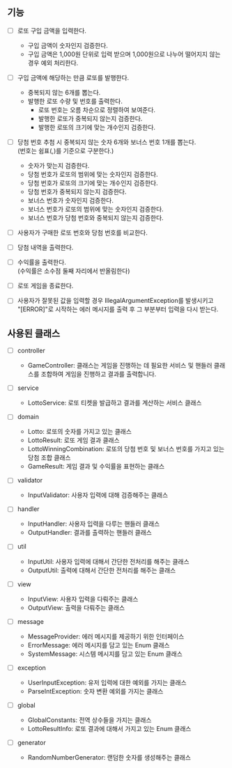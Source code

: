 ## 기능
- [ ] 로또 구입 금액을 입력한다.
  - 구입 금액이 숫자인지 검증한다. 
  - 구입 금액은 1,000원 단위로 입력 받으며 1,000원으로 나누어 떨어지지 않는 경우 예외 처리한다.  
  

- [ ] 구입 금액에 해당하는 만큼 로또를 발행한다.
  - 중복되지 않는 6개를 뽑는다.
  - 발행한 로또 수량 및 번호를 출력한다.   
    - 로또 번호는 오름 차순으로 정렬하여 보여준다. 
    - 발행한 로또가 중복되지 않는지 검증한다.
    - 발행한 로또의 크기에 맞는 개수인지 검증한다.
    

- [ ] 당첨 번호 추첨 시 중복되지 않는 숫자 6개와 보너스 번호 1개를 뽑는다.  
(번호는 쉼표(,)를 기준으로 구분한다.)  
  - 숫자가 맞는지 검증한다.
  - 당첨 번호가 로또의 범위에 맞는 숫자인지 검증한다.
  - 당첨 번호가 로또의 크기에 맞는 개수인지 검증한다.
  - 당첨 번호가 중복되지 않는지 검증한다.
  - 보너스 번호가 숫자인지 검증한다.
  - 보너스 번호가 로또의 범위에 맞는 숫자인지 검증한다.
  - 보너스 번호가 당첨 번호와 중복되지 않는지 검증한다.

- [ ] 사용자가 구매한 로또 번호와 당첨 번호를 비교한다.
- [ ] 당첨 내역을 출력한다.
- [ ] 수익률을 출력한다.  
(수익률은 소수점 둘째 자리에서 반올림한다)  

  
- [ ] 로또 게임을 종료한다.  


- [ ] 사용자가 잘못된 값을 입력할 경우 IllegalArgumentException를 발생시키고  
"[ERROR]"로 시작하는 에러 메시지를 출력 후 그 부분부터 입력을 다시 받는다.



## 사용된 클래스
- [ ] controller
  - GameController: 클래스는 게임을 진행하는 데 필요한 서비스 및 핸들러 클래스를 조합하여 게임을 진행하고 결과를 출력합니다.

- [ ] service
  - LottoService: 로또 티켓을 발급하고 결과를 계산하는 서비스 클래스

- [ ] domain
  - Lotto: 로또의 숫자를 가지고 있는 클래스
  - LottoResult: 로또 게임 결과 클래스
  - LottoWinningCombination: 로또의 당첨 번호 및 보너스 번호를 가지고 있는 당첨 조합 클래스
  - GameResult: 게임 결과 및 수익률을 표현하는 클래스

- [ ] validator
  - InputValidator: 사용자 입력에 대해 검증해주는 클래스
  
- [ ] handler
  - InputHandler: 사용자 입력을 다루는 핸들러 클래스
  - OutputHandler: 결과를 출력하는 핸들러 클래스

- [ ] util
  - InputUtil: 사용자 입력에 대해서 간단한 전처리를 해주는 클래스
  - OutputUtil: 출력에 대해서 간단한 전처리를 해주는 클래스

- [ ] view
  - InputView: 사용자 입력을 다뤄주는 클래스
  - OutputView: 출력을 다뤄주는 클래스

- [ ] message
  - MessageProvider: 에러 메시지를 제공하기 위한 인터페이스
  - ErrorMessage: 에러 메시지를 담고 있는 Enum 클래스
  - SystemMessage: 시스템 메시지를 담고 있는 Enum 클래스
  
- [ ] exception
  - UserInputException: 유저 입력에 대한 예외를 가지는 클래스
  - ParseIntException: 숫자 변환 예외를 가지는 클래스
  
- [ ] global
  - GlobalConstants: 전역 상수들을 가지는 클래스
  - LottoResultInfo: 로또 결과에 대해서 가지고 있는 Enum 클래스

- [ ] generator
  - RandomNumberGenerator: 랜덤한 숫자를 생성해주는 클래스